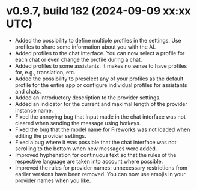 # v0.9.7, build 182 (2024-09-09 xx:xx UTC)
- Added the possibility to define multiple profiles in the settings. Use profiles to share some information about you with the AI.
- Added profiles to the chat interface. You can now select a profile for each chat or even change the profile during a chat.
- Added profiles to some assistants. It makes no sense to have profiles for, e.g., translation, etc.
- Added the possibility to preselect any of your profiles as the default profile for the entire app or configure individual profiles for assistants and chats. 
- Added an introductory description to the provider settings.
- Added an indicator for the current and maximal length of the provider instance name.
- Fixed the annoying bug that input made in the chat interface was not cleared when sending the message using hotkeys.
- Fixed the bug that the model name for Fireworks was not loaded when editing the provider settings.
- Fixed a bug where it was possible that the chat interface was not scrolling to the bottom when new messages were added.
- Improved hyphenation for continuous text so that the rules of the respective language are taken into account where possible.
- Improved the rules for provider names: unnecessary restrictions from earlier versions have been removed. You can now use emojis in your provider names when you like.